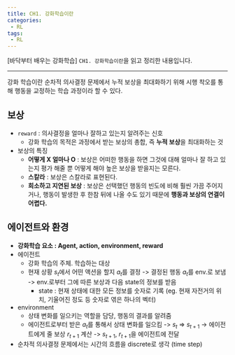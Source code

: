 ```yaml
---
title: CH1. 강화학습이란
categories:
 - RL
tags: 
 - RL
---
```


[바닥부터 배우는 강화학습] `CH1. 강화학습이란`을 읽고 정리한 내용입니다.

---
강화 학습이란 순차적 의사결정 문제에서 누적 보상을 최대화하기 위해 시행 착오를 통해 행동을 교정하는 학습 과정이라 할 수 있다.

## 보상
- `reward` : 의사결정을 얼마나 잘하고 있는지 알려주는 신호
    - 강화 학습의 목적은 과정에서 받는 보상의 총합, 즉 **누적 보상**을 최대화하는 것
- 보상의 특징
    - **어떻게 X 얼마나 O** : 보상은 어떠한 행동을 하면 그것에 대해 얼마나 잘 하고 있는지 평가 해줄 뿐 어떻게 해야 높은 보상을 받을지는 모른다. 
    - **스칼라** : 보상은 스칼라로 표현된다.
    - **희소하고 지연된 보상** : 보상은 선택했던 행동의 빈도에 비해 훨씬 가끔 주어지거나, 행동이 발생한 후 한참 뒤에 나올 수도 있기 때문에 **행동과 보상의 연결이 어렵다.**

## 에이전트와 환경
- **강화학습 요소 : Agent, action, environment, reward**
- 에이전트
    - 강화 학습의 주체. 학습하는 대상
    - 현재 상황 $s_t$에서 어떤 액션을 할지 $a_t$를 결정 -> 결정된 행동 $a_t$를 env.로 보냄 -> env.로부터 그에 따른 보상과 다음 state의 정보를 받음 
        - state : 현재 상태에 대한 모든 정보를 숫자로 기록 (eg. 현재 자전거의 위치, 기울어진 정도 등 숫자로 엮은 하나의 벡터)
- environment
    - 상태 변화를 일으키는 역할을 담당, 행동의 결과를 알려줌
    - 에이전트로부터 받은 $a_t$를 통해서 상태 변화를 일으킴 -> $s_t$ => $s_{t+1}$ -> 에이전트에게 줄 보상 $r_{t+1}$ 계산 -> $s_{t+1}$, $r_{t+1}$을 에이전트에 전달
- 순차적 의사결정 문제에서는 시간의 흐름을 discrete로 생각 (time step)
